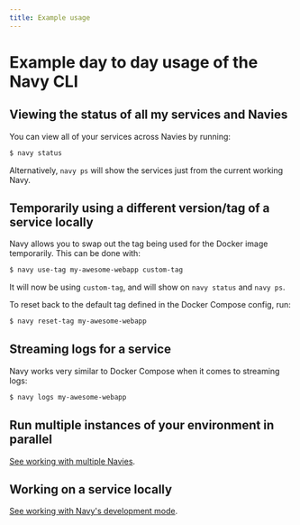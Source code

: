 ```yaml
---
title: Example usage
---
```


Example day to day usage of the Navy CLI
====================

## Viewing the status of all my services and Navies

You can view all of your services across Navies by running:

```sh
$ navy status
```

Alternatively, `navy ps` will show the services just from the current working Navy.


## Temporarily using a different version/tag of a service locally

Navy allows you to swap out the tag being used for the Docker image temporarily.
This can be done with:

```sh
$ navy use-tag my-awesome-webapp custom-tag
```

It will now be using `custom-tag`, and will show on `navy status` and `navy ps`.

To reset back to the default tag defined in the Docker Compose config, run:

```sh
$ navy reset-tag my-awesome-webapp
```

## Streaming logs for a service

Navy works very similar to Docker Compose when it comes to streaming logs:

```sh
$ navy logs my-awesome-webapp
```

## Run multiple instances of your environment in parallel

[See working with multiple Navies](multiple-navies.md).

## Working on a service locally

[See working with Navy's development mode](development-mode.md).
